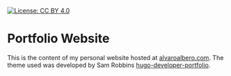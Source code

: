 [![License: CC BY 4.0](https://img.shields.io/badge/License-CC%20BY%204.0-lightgrey.svg)](https://creativecommons.org/licenses/by/4.0/)
# Portfolio Website

This is the content of my personal website hosted at [alvaroalbero.com](https://alvaroalbero.com). The theme used was developed by Sam Robbins [hugo-developer-portfolio](https://github.com/samrobbins85/hugo-developer-portfolio). 
